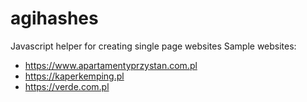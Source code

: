# agihashes
Javascript helper for creating single page websites
Sample websites:

- https://www.apartamentyprzystan.com.pl
- https://kaperkemping.pl
- https://verde.com.pl
